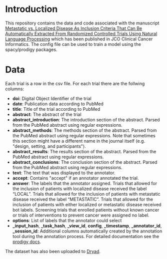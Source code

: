 # Introduction
This repository contains the data and code associated with the manuscript [Metastatic vs. Localized Disease As Inclusion Criteria That Can Be Automatically Extracted From Randomized Controlled Trials Using Natural Language Processing](https://ascopubs.org/doi/10.1200/CCI-24-00150) which has been published in JCO Clinical Cancer Informatics.
The config file can be used to train a model using the spacy/prodigy packages. 

# Data


Each trial is a row in the csv file. For each trial there are the follwing columns:
- __doi__: Digital Object Identifier of the trial
- __date__: Publication data according to PubMed
- __title__: Title of the trial according to PubMed
- __abstract__: The abstract of the trial
- __abstract_introduction__: The introduction section of the abstract. Parsed from the PubMed abstract using regular expressions.
- __abstract_methods__: The methods section of the abstract. Parsed from the PubMed abstract using regular expressions. Note that sometimes this section might have a different name in the journal itself (e.g. "design, setting, and participants").
- __abstract_results__: The results section of the abstract. Parsed from the PubMed abstract using regular expressions.
- __abstract_conclusions__: The conclusion section of the abstract. Parsed from the PubMed abstract using regular expressions.
- __text__: The text that was displayed to the annotator.
- __accept__: Contains "accept" if an annotator annotated the trial.
- __answer__: The labels that the annotator assigned. Trials that allowed for the inclusion of patients with localized disease received the label “LOCAL”. Trials that allowed for the inclusion of patients with metastatic disease received the label “METASTATIC”. Trials that allowed for the inclusion of patients with either localized or metastatic disease received bot labels. Screening trials that enrolled patients without known cancer or trials of interventions to prevent cancer were assigned no label.
- __options__: List of labels that the annotator could select
- **_input_hash**, **_task_hash**, **_view_id**, **config**, **_timestamp**, **_annotator_id**, **_session_id**: Additional columns automatically created by the annotation tool during the annotation process. For detailed documentation see the [prodigy docs](https://prodi.gy/docs/api-components).

The dataset has also been uploaded to [Dryad](https://doi.org/10.5061/dryad.g4f4qrfzn).
